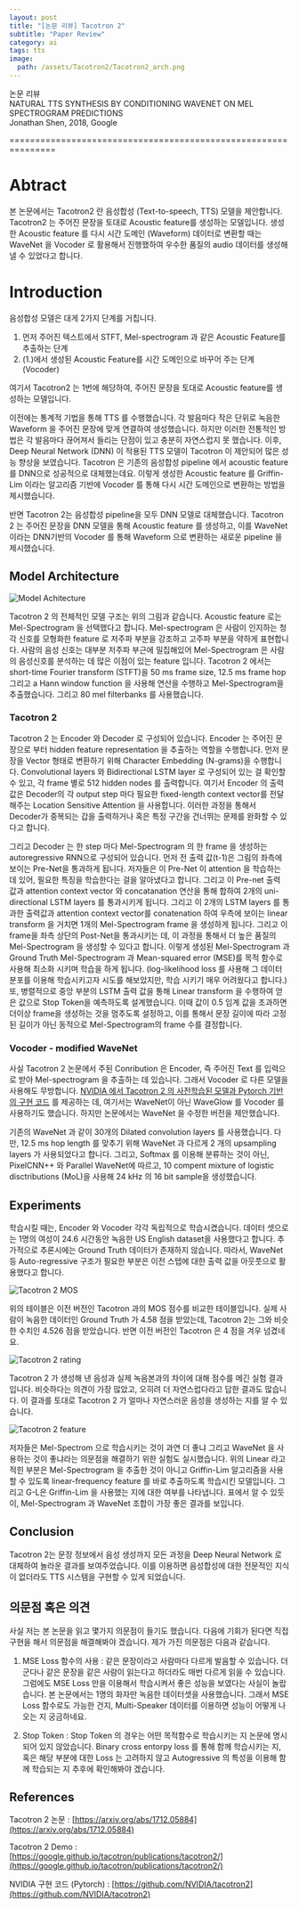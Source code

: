 ```yaml
---
layout: post
title: "[논문 리뷰] Tacotron 2"
subtitle: "Paper Review"
category: ai
tags: tts
image:
  path: /assets/Tacotron2/Tacotron2_arch.png
---
```


논문 리뷰  
NATURAL TTS SYNTHESIS BY CONDITIONING WAVENET ON MEL SPECTROGRAM PREDICTIONS   
Jonathan Shen, 2018, Google

===============================================================

# Abtract
본 논문에서는 Tacotron2 란 음성합성 (Text-to-speech, TTS) 모델을 제안합니다. Tacotron2 는 주어진 문장을 토대로 Acoustic feature를 생성하는 모델입니다. 생성한 Acoustic feature 를 다시 시간 도메인 (Waveform) 데이터로 변환할 때는 WaveNet 을 Vocoder 로 활용해서 진행했하여 우수한 품질의 audio 데이터를 생성해 낼 수 있었다고 합니다.

# Introduction

음성합성 모델은 대게 2가지 단계를 거칩니다.

1. 먼저 주어진 텍스트에서 STFT, Mel-spectrogram 과 같은 Acoustic Feature를 추출하는 단계
2. (1.)에서 생성된 Acoustic Feature를 시간 도메인으로 바꾸어 주는 단계 (Vocoder)

여기서 Tacotron2 는 1번에 해당하여, 주어진 문장을 토대로 Acoustic feature를 생성하는 모델입니다.

이전에는 통계적 기법을 통해 TTS 를 수행했습니다. 각 발음마다 작은 단위로 녹음한 Waveform 을 주어진 문장에 맞게 연결하여 생성했습니다. 하지만 이러한 전통적인 방법은 각 발음마다 끊어져서 들리는 단점이 있고 충분히 자연스럽지 못 했습니다. 이후, Deep Neural Network (DNN) 이 적용된 TTS 모델이 Tacotron 이 제안되어 많은 성능 향상을 보였습니다. Tacotron 은 기존의 음성합성 pipeline 에서 acoustic feature 를 DNN으로 성공적으로 대체했는데요. 이렇게 생성한 Acoustic feature 를 Griffin-Lim 이라는 알고리즘 기반에 Vocoder 를 통해 다시 시간 도메인으로 변환하는 방법을 제시했습니다.

반면 Tacotron 2는 음성합성 pipeline을 모두 DNN 모델로 대체했습니다. Tacotron 2 는 주어진 문장을 DNN 모델을 통해 Acoustic feature 를 생성하고, 이를 WaveNet 이라는 DNN기반의 Vocoder 를 통해 Waveform 으로 변환하는 새로운 pipeline 을 제시했습니다.

## Model Architecture
![Model Achitecture](/assets/Tacotron2/Tacotron2_arch.png)

Tacotron 2 의 전체적인 모델 구조는 위의 그림과 같습니다. Acoustic feature 로는 Mel-Spectrogram 을 선택했다고 합니다. Mel-spectrogram 은 사람이 인지하는 청각 신호를 모형화한 feature 로 저주파 부분을 강조하고 고주파 부분을 약하게 표현합니다. 사람의 음성 신호는 대부분 저주파 부근에 밀집해있어 Mel-Spectrogram 은 사람의 음성신호를 분석하는 데 많은 이점이 있는 feature 입니다. Tacotron 2 에서는 short-time Fourier transform (STFT)을 50 ms frame size, 12.5 ms frame hop 그리고 a Hann window function 을 사용해 연산을 수행하고 Mel-Spectrogram을 추출했습니다. 그리고 80 mel filterbanks 를 사용했습니다.

### Tacotron 2
Tacotron 2 는 Encoder 와 Decoder 로 구성되어 있습니다. Encoder 는 주어진 문장으로 부터 hidden feature representation 을 추출하는 역할을 수행합니다. 먼저 문장을 Vector 형태로 변환하기 위해 Character Embedding (N-grams)을 수행합니다. Convolutional layers 와 Bidirectional LSTM layer 로 구성되어 있는 걸 확인할 수 있고, 각 frame 별로 512 hidden nodes 를 출력합니다. 여기서 Encoder 의 출력값은 Decoder의 각 output step 마다 필요한 fixed-length context vector를 전달해주는 Location Sensitive Attention 을 사용합니다. 이러한 과정을 통해서 Decoder가 중복되는 갑을 출력하거나 혹은 특정 구간을 건너뛰는 문제를 완화할 수 있다고 합니다.

그리고 Decoder 는 한 step 마다 Mel-Spectrogram 의 한 frame 을 생성하는 autoregressive RNN으로 구성되어 있습니다. 먼저 전 출력 값(t-1)은 그림의 좌측에 보이는 Pre-Net을 통과하게 됩니다. 저자들은 이 Pre-Net 이 attention 을 학습하는 데 있어, 필요한 특징을 학습한다는 걸을 알아냈다고 합니다. 그리고 이 Pre-net 출력 값과 attention context vector 와 concatanation 연산을 통해 합하여 2개의 uni-directional LSTM layers 를 통과시키게 됩니다. 그리고 이 2개의 LSTM layers 를 통과한 출력값과 attention context vector를 conatenation 하여 우측에 보이는 linear transform 을 거치면 1개의 Mel-Spectrogram frame 을 생성하게 됩니다. 그리고 이 frame을 좌측 상단의 Post-Net을 통과시키는 데, 이 과정을 통해서 더 높은 품질의 Mel-Spectrogram 을 생성할 수 있다고 합니다. 이렇게 생성된 Mel-Spectrogram 과 Ground Truth Mel-Spectrogram 과 Mean-squared error (MSE)를 목적 함수로 사용해 최소화 시키며 학습을 하게 됩니다. (log-likelihood loss 를 사용해 그 데이터 분포를 이용해 학습시키고자 시도를 해보았지만, 학습 시키기 매우 어려웠다고 합니다.) 또, 병렬적으로 중앙 부분의 LSTM 출력 값을 통해 Linear transform 을 수행하여 얻은 값으로 Stop Token을 예측하도록 설계했습니다. 이때 값이 0.5 임계 값을 초과하면 더이상 frame을 생성하는 것을 멈추도록 설정하고, 이를 통해서 문장 길이에 따라 고정된 길이가 아닌 동적으로 Mel-Spectrogram의 frame 수를 결정합니다.

### Vocoder - modified WaveNet

사실 Tacotron 2 논문에서 주된 Conribution 은 Encoder, 즉 주어진 Text 를 입력으로 받아 Mel-spectrogram 을 추출하는 데 있습니다. 그래서 Vocoder 로 다른 모델을 사용해도 무방합니다. [NVIDIA 에서 Tacotron 2 의 사전학습된 모델과 Pytorch 기반의 구현 코드](https://github.com/NVIDIA/tacotron2) 를 제공하는 데, 여기서는 WaveNet이 아닌 WaveGlow 를 Vocoder 를 사용하기도 했습니다. 하지만 논문에서는 WaveNet 을 수정한 버전을 제안했습니다.

기존의 WaveNet 과 같이 30개의 Dilated convolution layers 를 사용했습니다. 다만, 12.5 ms hop length 를 맞추기 위해 WaveNet 과 다르게 2 개의 upsampling layers 가 사용되었다고 합니다. 그리고, Softmax 를 이용해 분류하는 것이 아닌, PixelCNN++ 와 Parallel WaveNet에 따르고, 10 compent mixture of logistic disctributions (MoL)을 사용해 24 kHz 의 16 bit sample을 생성했습니다.

## Experiments

학습시킬 때는, Encoder 와 Vocoder 각각 독립적으로 학습시켰습니다. 데이터 셋으로는 1명의 여성이 24.6 시간동안 녹음한 US English dataset을 사용했다고 합니다. 추가적으로 추론시에는 Ground Truth 데이터가 존재하지 않습니다. 따라서, WaveNet 등 Auto-regressive 구조가 필요한 부분은 이전 스텝에 대한 출력 값을 아웃풋으로 활용했다고 합니다.

![Tacotron 2 MOS](/assets/Tacotron2/tacotron2_mos.png)

위의 테이블은 이전 버전인 Tacotron 과의 MOS 점수를 비교한 테이블입니다. 실제 사람이 녹음한 데이터인 Ground Truth 가 4.58 점을 받았는데, Tacotron 2는 그와 비슷한 수치인 4.526 점을 받았습니다. 반면 이전 버전인 Tacotron 은 4 점을 겨우 넘겼네요.

![Tacotron 2 rating](/assets/Tacotron2/tacotron2_rating.png)

Tacotron 2 가 생성해 낸 음성과 실제 녹음본과의 차이에 대해 점수를 메긴 실험 결과입니다. 비슷하다는 의견이 가장 많았고, 오히려 더 자연스럽다라고 답한 결과도 많습니다. 이 결과를 토대로 Tacotron 2 가 얼마나 자연스러운 음성을 생성하는 지를 알 수 있습니다.

![Tacotron 2 feature](/assets/Tacotron2/tacotron2_feature.png)

저자들은 Mel-Spectrom 으로 학습시키는 것이 과연 더 좋냐 그리고 WaveNet 을 사용하는 것이 좋냐라는 의문점을 해결하기 위한 실험도 실시했습니다. 위의 Linear 라고 적힌 부분은 Mel-Spectrogram 을 추출한 것이 아니고 Griffin-Lim 알고리즘을 사용할 수 있도록 linear-frequency feature 를 바로 추출하도록 학습시킨 모델입니다. 그리고 G-L은 Griffin-Lim 을 사용했는 지에 대한 여부를 나타냅니다. 표에서 알 수 있듯이, Mel-Spectrogram 과 WaveNet 조합이 가장 좋은 결과를 보입니다.

## Conclusion

Tacotron 2는 문장 정보에서 음성 생성까지 모든 과정을 Deep Neural Network 로 대체하여 놀라운 결과를 보여주었습니다. 이를 이용하면 음성합성에 대한 전문적인 지식이 없더라도 TTS 시스템을 구현할 수 있게 되었습니다.

## 의문점 혹은 의견
 사실 저는 본 논문을 읽고 몇가지 의문점이 들기도 했습니다. 다음에 기회가 된다면 직접 구현을 해서 의문점을 해결해봐야 겠습니다. 제가 가진 의문점은 다음과 같습니다.

1. MSE Loss 함수의 사용 : 같은 문장이라고 사람마다 다르게 발음할 수 있습니다. 더군다나 같은 문장을 같은 사람이 읽는다고 하더라도 매번 다르게 읽을 수 있습니다. 그럼에도 MSE Loss 만을 이용해서 학습시켜서 좋은 성능을 보였다는 사실이 놀랍습니다. 본 논문에서는 1명의 화자만 녹음한 데이터셋을 사용했습니다. 그래서 MSE Loss 함수로도 가능한 건지, Multi-Speaker 데이터를 이용하면 성능이 어떻게 나오는 지 궁금하네요.
   
2. Stop Token : Stop Token 의 경우는 어떤 목적함수로 학습시키는 지 논문에 명시되어 있지 않았습니다. Binary cross entorpy loss 를 통해 함께 학습시키는 지, 혹은 해당 부분에 대한 Loss 는 고려하지 않고 Autogressive 의 특성을 이용해 함께 학습되는 지 추후에 확인해봐야 겠습니다.

## References
Tacotron 2 논문 : [https://arxiv.org/abs/1712.05884](https://arxiv.org/abs/1712.05884)

Tacotron 2 Demo : [https://google.github.io/tacotron/publications/tacotron2/](https://google.github.io/tacotron/publications/tacotron2/)

NVIDIA 구현 코드 (Pytorch) : [https://github.com/NVIDIA/tacotron2](https://github.com/NVIDIA/tacotron2)
